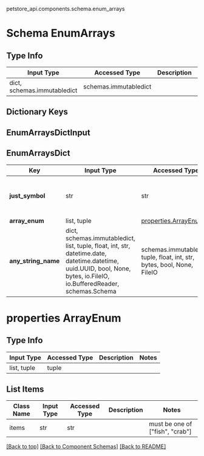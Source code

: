 petstore_api.components.schema.enum_arrays
# Schema EnumArrays

## Type Info
Input Type | Accessed Type | Description | Notes
------------ | ------------- | ------------- | -------------
dict, schemas.immutabledict | schemas.immutabledict |  |

## Dictionary Keys
## EnumArraysDictInput
## EnumArraysDict

Key | Input Type | Accessed Type | Description | Notes
------------ | ------------- | ------------- | ------------- | -------------
**just_symbol** | str | str |  | [optional] must be one of [">=", "$"]
**array_enum** | list, tuple | [properties.ArrayEnum](#properties-arrayenum) |  | [optional]
**any_string_name** | dict, schemas.immutabledict, list, tuple, float, int, str, datetime.date, datetime.datetime, uuid.UUID, bool, None, bytes, io.FileIO, io.BufferedReader, schemas.Schema | schemas.immutabledict, tuple, float, int, str, bytes, bool, None, FileIO | any string name can be used but the value must be the correct type | [optional]

# properties ArrayEnum

## Type Info
Input Type | Accessed Type | Description | Notes
------------ | ------------- | ------------- | -------------
list, tuple | tuple |  |

## List Items
Class Name | Input Type | Accessed Type | Description | Notes
------------- | ------------- | ------------- | ------------- | -------------
items | str | str |  | must be one of ["fish", "crab"]

[[Back to top]](#top) [[Back to Component Schemas]](../../../README.md#Component-Schemas) [[Back to README]](../../../README.md)

